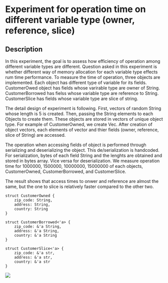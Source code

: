 # Experiment for operation time on different variable type (owner, reference, slice)

## Description
In this experiment, the goal is to assess how efficiency of operation among different variable types are different. 
Question asked in this experiment is whether different way of memory allocation for each variable type effects rum time performance. To measure the time of operation, three objects are implemented. Each object has different type of variable for its fields. CustomerOwed object has fields whose varirable type are owner of String. CustomerBorrowed has fielss whose variable type are reference to String. CustomerSlice has fields whose variable type are slice of string.

The detail design of experiment is following. First, vectors of random String whose length is 5 is created. Then, passing the String elements to each Objects to create them. These objects are stored in vectors of unique object type. For example of CustomerOwned, we create Vec<CustomerOwned>. After creation of object vectors, each elements of vector and thier fields (owner, reference, slice of String) are accessed. 

The operation when accessing fields of object is performed through serializing and deserializing the object. This de/serialization is handcoded. For serialization, bytes of each field String and the lenghts are obtained and stored in bytes array. Vice versa for deserialization. We measure operation time for 1000000, 1500000, 10000000, 15000000 of each objects, CustomerOwned, CustomerBorrowed, and CustomerSlice. 

The result shows that access times to onwer and reference are almost the same, but the one to slice is relatively faster compared to the other two.



```
struct CustomerOwned {
    zip_code: String,
    address: String,
    country: String
}

struct CustomerBorrowed<'a> {
    zip_code: &'a String,
    address: &'a String,
    country: &'a String
}

struct CustomerSlice<'a> {
    zip_code: &'a str,
    address: &'a str,
    country: &'a str
}
```

<img src = https://github.com/ShinsakuOkazaki/master-thesis/tree/master/project/rust_object_ref_own_slice/analysis/rust_borrowing.png>